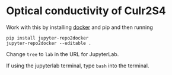 # Optical conductivity of CuIr2S4

Work with this by installing [docker](https://www.docker.com/) and pip and then running

~~~
pip install jupyter-repo2docker
jupyter-repo2docker --editable .
~~~

Change `tree` to `lab` in the URL for JupyterLab.

If using the jupyterlab terminal, type `bash` into the terminal. 
